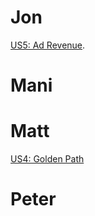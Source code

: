 # Jon
[US5: Ad Revenue]( rehttps://docs.google.com/presentation/d/1nlhAFAQ_Buz0-QiTP0HqIa-4ykVaEqbEpE53O8IKoSI/edit?usp=sharing).
# Mani

# Matt
[US4: Golden Path](https://docs.google.com/presentation/d/1YMqNzbZjK2xCc42IsyfhzsdFUkfnh8KZkCtrZknq5NY/edit?usp=sharing)

# Peter
